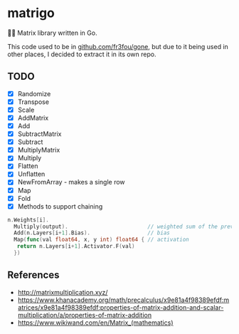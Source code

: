 # matrigo
👩‍💻 Matrix library written in Go.

This code used to be in [github.com/fr3fou/gone](https://github.com/fr3fou/gone), but due to it being used in other places, I decided to extract it in its own repo.

 
## TODO

- [x] Randomize
- [x] Transpose
- [x] Scale
- [x] AddMatrix
- [x] Add
- [x] SubtractMatrix
- [x] Subtract
- [x] MultiplyMatrix
- [x] Multiply
- [x] Flatten
- [x] Unflatten
- [x] NewFromArray - makes a single row
- [x] Map
- [x] Fold
- [x] Methods to support chaining
```go
n.Weights[i].
  Multiply(output).                         // weighted sum of the previous layer)
  Add(n.Layers[i+1].Bias).                  // bias
  Map(func(val float64, x, y int) float64 { // activation
   return n.Layers[i+1].Activator.F(val)
  })
```


## References

- <http://matrixmultiplication.xyz/>
- <https://www.khanacademy.org/math/precalculus/x9e81a4f98389efdf:matrices/x9e81a4f98389efdf:properties-of-matrix-addition-and-scalar-multiplication/a/properties-of-matrix-addition>
- <https://www.wikiwand.com/en/Matrix_(mathematics)>
